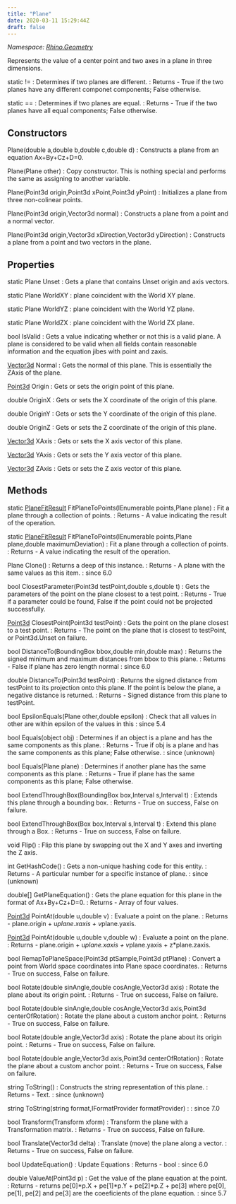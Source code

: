 ```yaml
---
title: "Plane"
date: 2020-03-11 15:29:44Z
draft: false
---
```


*Namespace: [Rhino.Geometry](../)*

Represents the value of a center point and two axes in a plane in three dimensions.

static !=
: Determines if two planes are different.
: Returns - True if the two planes have any different componet components; False otherwise.

static ==
: Determines if two planes are equal.
: Returns - True if the two planes have all equal components; False otherwise.
## Constructors

Plane(double a,double b,double c,double d)
: Constructs a plane from an equation
     Ax+By+Cz+D=0.

Plane(Plane other)
: Copy constructor.
     This is nothing special and performs the same as assigning to another variable.

Plane(Point3d origin,Point3d xPoint,Point3d yPoint)
: Initializes a plane from three non-colinear points.

Plane(Point3d origin,Vector3d normal)
: Constructs a plane from a point and a normal vector.

Plane(Point3d origin,Vector3d xDirection,Vector3d yDirection)
: Constructs a plane from a point and two vectors in the plane.
## Properties

static Plane Unset
: Gets a plane that contains Unset origin and axis vectors.

static Plane WorldXY
: plane coincident with the World XY plane.

static Plane WorldYZ
: plane coincident with the World YZ plane.

static Plane WorldZX
: plane coincident with the World ZX plane.

bool IsValid
: Gets a value indicating whether or not this is a valid plane. 
     A plane is considered to be valid when all fields contain reasonable 
     information and the equation jibes with point and zaxis.

[Vector3d](/rhinocommon/rhino/geometry/vector3d/) Normal
: Gets the normal of this plane. This is essentially the ZAxis of the plane.

[Point3d](/rhinocommon/rhino/geometry/point3d/) Origin
: Gets or sets the origin point of this plane.

double OriginX
: Gets or sets the X coordinate of the origin of this plane.

double OriginY
: Gets or sets the Y coordinate of the origin of this plane.

double OriginZ
: Gets or sets the Z coordinate of the origin of this plane.

[Vector3d](/rhinocommon/rhino/geometry/vector3d/) XAxis
: Gets or sets the X axis vector of this plane.

[Vector3d](/rhinocommon/rhino/geometry/vector3d/) YAxis
: Gets or sets the Y axis vector of this plane.

[Vector3d](/rhinocommon/rhino/geometry/vector3d/) ZAxis
: Gets or sets the Z axis vector of this plane.
## Methods

static [PlaneFitResult](/rhinocommon/rhino/geometry/planefitresult/) FitPlaneToPoints(IEnumerable<Point3d> points,Plane plane)
: Fit a plane through a collection of points.
: Returns - A value indicating the result of the operation.

static [PlaneFitResult](/rhinocommon/rhino/geometry/planefitresult/) FitPlaneToPoints(IEnumerable<Point3d> points,Plane plane,double maximumDeviation)
: Fit a plane through a collection of points.
: Returns - A value indicating the result of the operation.

Plane Clone()
: Returns a deep of this instance.
: Returns - A plane with the same values as this item.
: since 6.0

bool ClosestParameter(Point3d testPoint,double s,double t)
: Gets the parameters of the point on the plane closest to a test point.
: Returns - True if a parameter could be found, 
     False if the point could not be projected successfully.

[Point3d](/rhinocommon/rhino/geometry/point3d/) ClosestPoint(Point3d testPoint)
: Gets the point on the plane closest to a test point.
: Returns - The point on the plane that is closest to testPoint, 
     or Point3d.Unset on failure.

bool DistanceTo(BoundingBox bbox,double min,double max)
: Returns the signed minimum and maximum distances from bbox to this plane.
: Returns - False if plane has zero length normal
: since 6.0

double DistanceTo(Point3d testPoint)
: Returns the signed distance from testPoint to its projection onto this plane. 
     If the point is below the plane, a negative distance is returned.
: Returns - Signed distance from this plane to testPoint.

bool EpsilonEquals(Plane other,double epsilon)
: Check that all values in other are within epsilon of the values in this
: since 5.4

bool Equals(object obj)
: Determines if an object is a plane and has the same components as this plane.
: Returns - True if obj is a plane and has the same components as this plane; False otherwise.
: since (unknown)

bool Equals(Plane plane)
: Determines if another plane has the same components as this plane.
: Returns - True if plane has the same components as this plane; False otherwise.

bool ExtendThroughBox(BoundingBox box,Interval s,Interval t)
: Extends this plane through a bounding box.
: Returns - True on success, False on failure.

bool ExtendThroughBox(Box box,Interval s,Interval t)
: Extend this plane through a Box.
: Returns - True on success, False on failure.

void Flip()
: Flip this plane by swapping out the X and Y axes and inverting the Z axis.

int GetHashCode()
: Gets a non-unique hashing code for this entity.
: Returns - A particular number for a specific instance of plane.
: since (unknown)

double[] GetPlaneEquation()
: Gets the plane equation for this plane in the format of Ax+By+Cz+D=0.
: Returns - Array of four values.

[Point3d](/rhinocommon/rhino/geometry/point3d/) PointAt(double u,double v)
: Evaluate a point on the plane.
: Returns - plane.origin + u*plane.xaxis + v*plane.yaxis.

[Point3d](/rhinocommon/rhino/geometry/point3d/) PointAt(double u,double v,double w)
: Evaluate a point on the plane.
: Returns - plane.origin + u*plane.xaxis + v*plane.yaxis + z*plane.zaxis.

bool RemapToPlaneSpace(Point3d ptSample,Point3d ptPlane)
: Convert a point from World space coordinates into Plane space coordinates.
: Returns - True on success, False on failure.

bool Rotate(double sinAngle,double cosAngle,Vector3d axis)
: Rotate the plane about its origin point.
: Returns - True on success, False on failure.

bool Rotate(double sinAngle,double cosAngle,Vector3d axis,Point3d centerOfRotation)
: Rotate the plane about a custom anchor point.
: Returns - True on success, False on failure.

bool Rotate(double angle,Vector3d axis)
: Rotate the plane about its origin point.
: Returns - True on success, False on failure.

bool Rotate(double angle,Vector3d axis,Point3d centerOfRotation)
: Rotate the plane about a custom anchor point.
: Returns - True on success, False on failure.

string ToString()
: Constructs the string representation of this plane.
: Returns - Text.
: since (unknown)

string ToString(string format,IFormatProvider formatProvider)
: 
: since 7.0

bool Transform(Transform xform)
: Transform the plane with a Transformation matrix.
: Returns - True on success, False on failure.

bool Translate(Vector3d delta)
: Translate (move) the plane along a vector.
: Returns - True on success, False on failure.

bool UpdateEquation()
: Update Equations
: Returns - bool
: since 6.0

double ValueAt(Point3d p)
: Get the value of the plane equation at the point.
: Returns - returns pe[0]*p.X + pe[1]*p.Y + pe[2]*p.Z + pe[3] where
     pe[0], pe[1], pe[2] and pe[3] are the coeeficients of the plane equation.
: since 5.7
